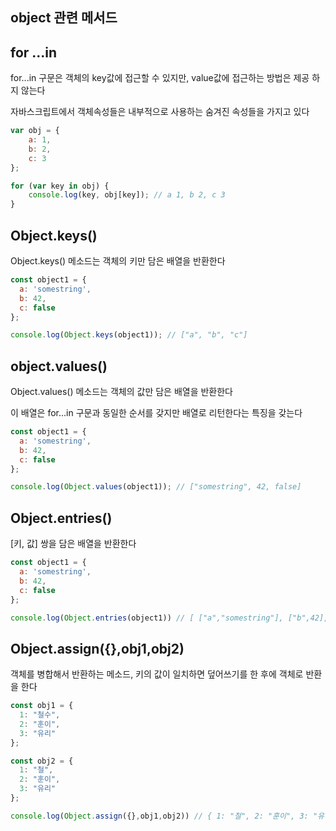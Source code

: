 ## object 관련 메서드


## for ...in
for...in 구문은 객체의 key값에 접근할 수 있지만, value값에 접근하는 방법은 제공 하지 않는다

자바스크립트에서 객체속성들은 내부적으로 사용하는 숨겨진 속성들을 가지고 있다
```js
var obj = {
    a: 1, 
    b: 2, 
    c: 3
};

for (var key in obj) {
    console.log(key, obj[key]); // a 1, b 2, c 3
}
```

## Object.keys()

Object.keys() 메소드는 객체의 키만 담은 배열을 반환한다
```js
const object1 = {
  a: 'somestring',
  b: 42,
  c: false
};

console.log(Object.keys(object1)); // ["a", "b", "c"]
```
## object.values()
Object.values() 메소드는 객체의 값만 담은 배열을 반환한다

이 배열은 for...in 구문과 동일한 순서를 갖지만 배열로 리턴한다는 특징을 갖는다
```js
const object1 = {
  a: 'somestring',
  b: 42,
  c: false
};

console.log(Object.values(object1)); // ["somestring", 42, false]
```

## Object.entries()

[키, 값] 쌍을 담은 배열을 반환한다
```js
const object1 = {
  a: 'somestring',
  b: 42,
  c: false
};

console.log(Object.entries(object1)) // [ ["a","somestring"], ["b",42], ["c", false] ]
```

## Object.assign({},obj1,obj2)

객체를 병합해서 반환하는 메소드, 키의 값이 일치하면 덮어쓰기를 한 후에 객체로 반환을 한다

```js
const obj1 = {
  1: "철수",
  2: "훈이",
  3: "유리"
};

const obj2 = {
  1: "철",
  2: "훈이",
  3: "유리"
};

console.log(Object.assign({},obj1,obj2)) // { 1: "철", 2: "훈이", 3: "유리"} 
```


